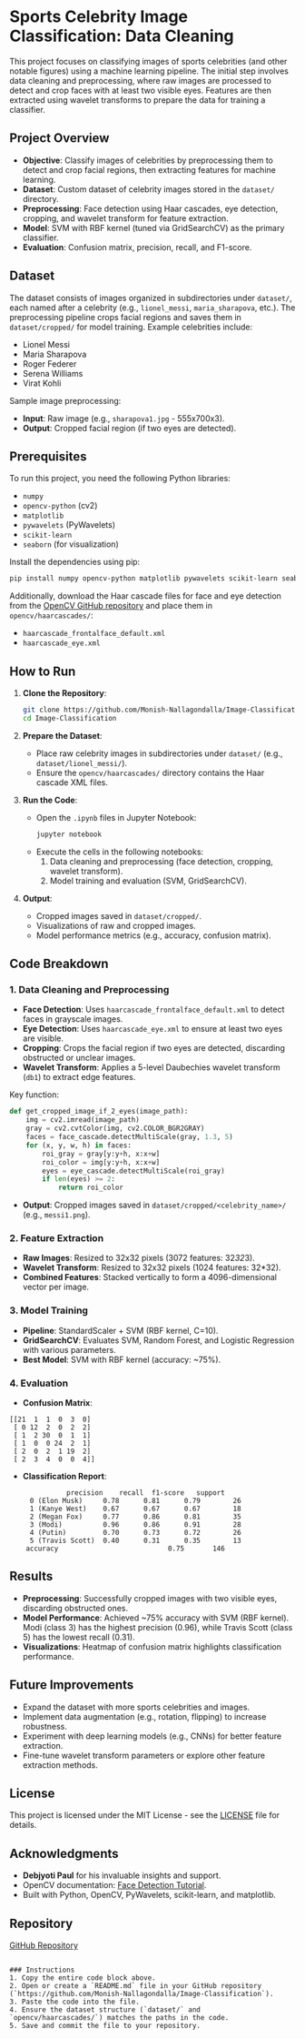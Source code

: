 # Sports Celebrity Image Classification: Data Cleaning

This project focuses on classifying images of sports celebrities (and other notable figures) using a machine learning pipeline. The initial step involves data cleaning and preprocessing, where raw images are processed to detect and crop faces with at least two visible eyes. Features are then extracted using wavelet transforms to prepare the data for training a classifier.


## Project Overview

- **Objective**: Classify images of celebrities by preprocessing them to detect and crop facial regions, then extracting features for machine learning.
- **Dataset**: Custom dataset of celebrity images stored in the `dataset/` directory.
- **Preprocessing**: Face detection using Haar cascades, eye detection, cropping, and wavelet transform for feature extraction.
- **Model**: SVM with RBF kernel (tuned via GridSearchCV) as the primary classifier.
- **Evaluation**: Confusion matrix, precision, recall, and F1-score.

## Dataset

The dataset consists of images organized in subdirectories under `dataset/`, each named after a celebrity (e.g., `lionel_messi`, `maria_sharapova`, etc.). The preprocessing pipeline crops facial regions and saves them in `dataset/cropped/` for model training. Example celebrities include:
- Lionel Messi
- Maria Sharapova
- Roger Federer
- Serena Williams
- Virat Kohli

Sample image preprocessing:
- **Input**: Raw image (e.g., `sharapova1.jpg` - 555x700x3).
- **Output**: Cropped facial region (if two eyes are detected).

## Prerequisites

To run this project, you need the following Python libraries:
- `numpy`
- `opencv-python` (cv2)
- `matplotlib`
- `pywavelets` (PyWavelets)
- `scikit-learn`
- `seaborn` (for visualization)

Install the dependencies using pip:
```bash
pip install numpy opencv-python matplotlib pywavelets scikit-learn seaborn
```

Additionally, download the Haar cascade files for face and eye detection from the [OpenCV GitHub repository](https://github.com/opencv/opencv/tree/master/data/haarcascades) and place them in `opencv/haarcascades/`:
- `haarcascade_frontalface_default.xml`
- `haarcascade_eye.xml`

## How to Run

1. **Clone the Repository**:
   ```bash
   git clone https://github.com/Monish-Nallagondalla/Image-Classification.git
   cd Image-Classification
   ```

2. **Prepare the Dataset**:
   - Place raw celebrity images in subdirectories under `dataset/` (e.g., `dataset/lionel_messi/`).
   - Ensure the `opencv/haarcascades/` directory contains the Haar cascade XML files.

3. **Run the Code**:
   - Open the `.ipynb` files in Jupyter Notebook:
     ```bash
     jupyter notebook
     ```
   - Execute the cells in the following notebooks:
     1. Data cleaning and preprocessing (face detection, cropping, wavelet transform).
     2. Model training and evaluation (SVM, GridSearchCV).

4. **Output**:
   - Cropped images saved in `dataset/cropped/`.
   - Visualizations of raw and cropped images.
   - Model performance metrics (e.g., accuracy, confusion matrix).

## Code Breakdown

### 1. Data Cleaning and Preprocessing
- **Face Detection**: Uses `haarcascade_frontalface_default.xml` to detect faces in grayscale images.
- **Eye Detection**: Uses `haarcascade_eye.xml` to ensure at least two eyes are visible.
- **Cropping**: Crops the facial region if two eyes are detected, discarding obstructed or unclear images.
- **Wavelet Transform**: Applies a 5-level Daubechies wavelet transform (`db1`) to extract edge features.

Key function:
```python
def get_cropped_image_if_2_eyes(image_path):
    img = cv2.imread(image_path)
    gray = cv2.cvtColor(img, cv2.COLOR_BGR2GRAY)
    faces = face_cascade.detectMultiScale(gray, 1.3, 5)
    for (x, y, w, h) in faces:
        roi_gray = gray[y:y+h, x:x+w]
        roi_color = img[y:y+h, x:x+w]
        eyes = eye_cascade.detectMultiScale(roi_gray)
        if len(eyes) >= 2:
            return roi_color
```

- **Output**: Cropped images saved in `dataset/cropped/<celebrity_name>/` (e.g., `messi1.png`).

### 2. Feature Extraction
- **Raw Images**: Resized to 32x32 pixels (3072 features: 32*32*3).
- **Wavelet Transform**: Resized to 32x32 pixels (1024 features: 32*32).
- **Combined Features**: Stacked vertically to form a 4096-dimensional vector per image.

### 3. Model Training
- **Pipeline**: StandardScaler + SVM (RBF kernel, C=10).
- **GridSearchCV**: Evaluates SVM, Random Forest, and Logistic Regression with various parameters.
- **Best Model**: SVM with RBF kernel (accuracy: ~75%).

### 4. Evaluation
- **Confusion Matrix**:
```
[[21  1  1  0  3  0]
 [ 0 12  2  0  2  2]
 [ 1  2 30  0  1  1]
 [ 1  0  0 24  2  1]
 [ 2  0  2  1 19  2]
 [ 2  3  4  0  0  4]]
```
- **Classification Report**:
```
              precision    recall  f1-score   support
     0 (Elon Musk)     0.78      0.81      0.79        26
     1 (Kanye West)    0.67      0.67      0.67        18
     2 (Megan Fox)     0.77      0.86      0.81        35
     3 (Modi)          0.96      0.86      0.91        28
     4 (Putin)         0.70      0.73      0.72        26
     5 (Travis Scott)  0.40      0.31      0.35        13
    accuracy                           0.75       146
```

## Results

- **Preprocessing**: Successfully cropped images with two visible eyes, discarding obstructed ones.
- **Model Performance**: Achieved ~75% accuracy with SVM (RBF kernel). Modi (class 3) has the highest precision (0.96), while Travis Scott (class 5) has the lowest recall (0.31).
- **Visualizations**: Heatmap of confusion matrix highlights classification performance.

## Future Improvements

- Expand the dataset with more sports celebrities and images.
- Implement data augmentation (e.g., rotation, flipping) to increase robustness.
- Experiment with deep learning models (e.g., CNNs) for better feature extraction.
- Fine-tune wavelet transform parameters or explore other feature extraction methods.

## License

This project is licensed under the MIT License - see the [LICENSE](LICENSE) file for details.

## Acknowledgments

- **Debjyoti Paul** for his invaluable insights and support.
- OpenCV documentation: [Face Detection Tutorial](https://opencv-python-tutroals.readthedocs.io/en/latest/py_tutorials/py_objdetect/py_face_detection/py_face_detection.html).
- Built with Python, OpenCV, PyWavelets, scikit-learn, and matplotlib.

## Repository

[GitHub Repository](https://github.com/Monish-Nallagondalla/Image-Classification)
```

### Instructions
1. Copy the entire code block above.
2. Open or create a `README.md` file in your GitHub repository (`https://github.com/Monish-Nallagondalla/Image-Classification`).
3. Paste the code into the file.
4. Ensure the dataset structure (`dataset/` and `opencv/haarcascades/`) matches the paths in the code.
5. Save and commit the file to your repository.
